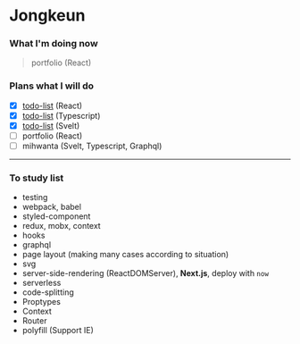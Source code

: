 # Jongkeun

### What I'm doing now

> portfolio (React)

### Plans what I will do

- [x] [todo-list](https://github.com/Jongkeun/todo-list-react) (React)
- [x] [todo-list](https://github.com/Jongkeun/todo-list-typescript) (Typescript)
- [x] [todo-list](https://github.com/Jongkeun/todo-list-svelte) (Svelt)
- [ ] portfolio (React)
- [ ] mihwanta (Svelt, Typescript, Graphql)

---

### To study list

- testing
- webpack, babel
- styled-component
- redux, mobx, context
- hooks
- graphql
- page layout (making many cases according to situation)
- svg
- server-side-rendering (ReactDOMServer), **Next.js**, deploy with `now`
- serverless
- code-splitting
- Proptypes
- Context
- Router
- polyfill (Support IE)

